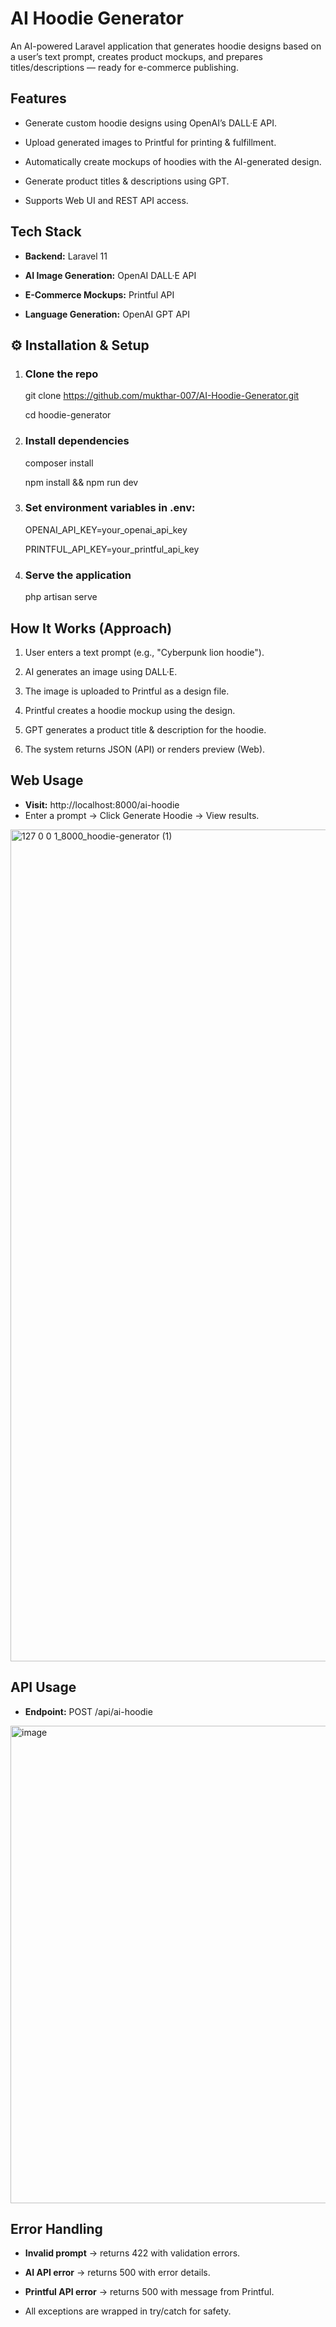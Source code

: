 # AI Hoodie Generator

An AI-powered Laravel application that generates hoodie designs based on a user’s text prompt, creates product mockups, and prepares titles/descriptions — ready for e-commerce publishing.

## Features

- Generate custom hoodie designs using OpenAI’s DALL·E API.

- Upload generated images to Printful for printing & fulfillment.

- Automatically create mockups of hoodies with the AI-generated design.

- Generate product titles & descriptions using GPT.

- Supports Web UI and REST API access.

## Tech Stack

- **Backend:** Laravel 11

- **AI Image Generation:** OpenAI DALL·E API

- **E-Commerce Mockups:** Printful API

- **Language Generation:** OpenAI GPT API

## ⚙️ Installation & Setup

1. ### Clone the repo

    git clone https://github.com/mukthar-007/AI-Hoodie-Generator.git

    cd hoodie-generator

2. ### Install dependencies

    composer install
   
    npm install && npm run dev

4. ### Set environment variables in .env:

    OPENAI_API_KEY=your_openai_api_key
   
    PRINTFUL_API_KEY=your_printful_api_key

5. ### Serve the application

    php artisan serve

## How It Works (Approach)
1. User enters a text prompt (e.g., "Cyberpunk lion hoodie").

2. AI generates an image using DALL·E.

3. The image is uploaded to Printful as a design file.

4. Printful creates a hoodie mockup using the design.

5. GPT generates a product title & description for the hoodie.

6. The system returns JSON (API) or renders preview (Web).

##  Web Usage
- **Visit:**
    http://localhost:8000/ai-hoodie
- Enter a prompt → Click Generate Hoodie → View results.

<img width="1900" height="1331" alt="127 0 0 1_8000_hoodie-generator (1)" src="https://github.com/user-attachments/assets/6657dd6a-1735-4382-a90c-96d63e8dd869" />


## API Usage
- **Endpoint:** POST /api/ai-hoodie

<img width="1378" height="764" alt="image" src="https://github.com/user-attachments/assets/86e17dcd-46db-4b64-b3d8-fb949f114c36" />




## Error Handling
- **Invalid prompt** → returns 422 with validation errors.

- **AI API error** → returns 500 with error details.

- **Printful API error** → returns 500 with message from Printful.

- All exceptions are wrapped in try/catch for safety.
